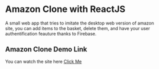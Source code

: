 # Amazon Clone with ReactJS

A small web app that tries to imitate the desktop web version of amazon site, you can add items to the basket, delete them, and have your user authentification feauture thanks to Firebase.

## Amazon Clone Demo Link

You can watch the site here 
[Click Me](https://amaznclone-v1.web.app/)


